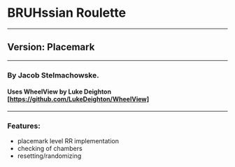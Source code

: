 # BRUHssian Roulette

---

## Version: Placemark

---

### By Jacob Stelmachowske.

#### Uses WheelView by Luke Deighton [https://github.com/LukeDeighton/WheelView]

---

### Features:
 - placemark level RR implementation
 - checking of chambers
 - resetting/randomizing